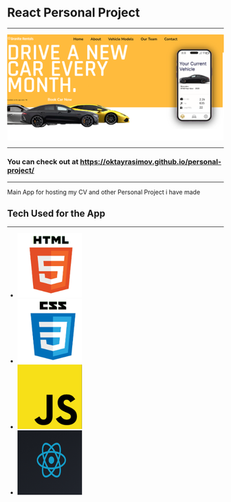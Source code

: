 # React Personal Project
---
![mainpic](https://github.com/oktayrasimov/car-project/blob/master/src/images/github-test.png?raw=true)

---
### You can check out at https://oktayrasimov.github.io/personal-project/

---

Main App for hosting my CV and other Personal Project i have made

## Tech Used for the App

---

 * <img src='https://github.com/oktayrasimov/car-project/blob/master/src/images/htmllogo.png?raw=true' width='150' height='150'>


 * <img src='https://github.com/oktayrasimov/car-project/blob/master/src/images/csslogo.png?raw=true' width='150' height='150'>


 * <img src='https://github.com/oktayrasimov/car-project/blob/master/src/images/jslogo.png?raw=true' width='150' height='150'>


 * <img src='https://github.com/oktayrasimov/car-project/blob/master/src/images/reactlogo.png?raw=true' width='150' height='150'>
   
 

